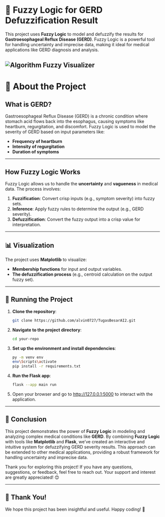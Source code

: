 # 🧠 Fuzzy Logic for GERD Defuzzification Result

This project uses **Fuzzy Logic** to model and defuzzify the results for **Gastroesophageal Reflux Disease (GERD)**. Fuzzy Logic is a powerful tool for handling uncertainty and imprecise data, making it ideal for medical applications like GERD diagnosis and analysis.

![Algorithm Fuzzy Visualizer](https://example.com/path/to/your/image.png)
---

# 📖 About the Project

## What is GERD?
Gastroesophageal Reflux Disease (GERD) is a chronic condition where stomach acid flows back into the esophagus, causing symptoms like heartburn, regurgitation, and discomfort. Fuzzy Logic is used to model the severity of GERD based on input parameters like:

- **Frequency of heartburn**
- **Intensity of regurgitation**
- **Duration of symptoms**

---

## How Fuzzy Logic Works
Fuzzy Logic allows us to handle the **uncertainty** and **vagueness** in medical data. The process involves:

1. **Fuzzification**: Convert crisp inputs (e.g., symptom severity) into fuzzy sets.
2. **Inference**: Apply fuzzy rules to determine the output (e.g., GERD severity).
3. **Defuzzification**: Convert the fuzzy output into a crisp value for interpretation.

---

## 📊 Visualization

The project uses **Matplotlib** to visualize:

- **Membership functions** for input and output variables.
- **The defuzzification process** (e.g., centroid calculation on the output fuzzy set).

---

## 🚀 Running the Project

1. **Clone the repository**:
   ```bash
   git clone https://github.com/alvin0727/TugasBesarAI2.git
   ```
2. **Navigate to the project directory**:
   ```bash
   cd your-repo
   ```
3. **Set up the environment and install dependencies**:
   ```bash
   py -m venv env
   env\Scripts\activate
   pip install -r requirements.txt
   ```
4. **Run the Flask app**:
   ```bash
   flask --app main run
   ```
5. Open your browser and go to http://127.0.0.1:5000 to interact with the application.

---

## 🎉 Conclusion

This project demonstrates the power of **Fuzzy Logic** in modeling and analyzing complex medical conditions like **GERD**. By combining **Fuzzy Logic** with tools like **Matplotlib** and **Flask**, we’ve created an interactive and intuitive system for defuzzifying GERD severity results. This approach can be extended to other medical applications, providing a robust framework for handling uncertainty and imprecise data.

Thank you for exploring this project! If you have any questions, suggestions, or feedback, feel free to reach out. Your support and interest are greatly appreciated! 😊

---

## 🙏 Thank You!

We hope this project has been insightful and useful. Happy coding! 🚀